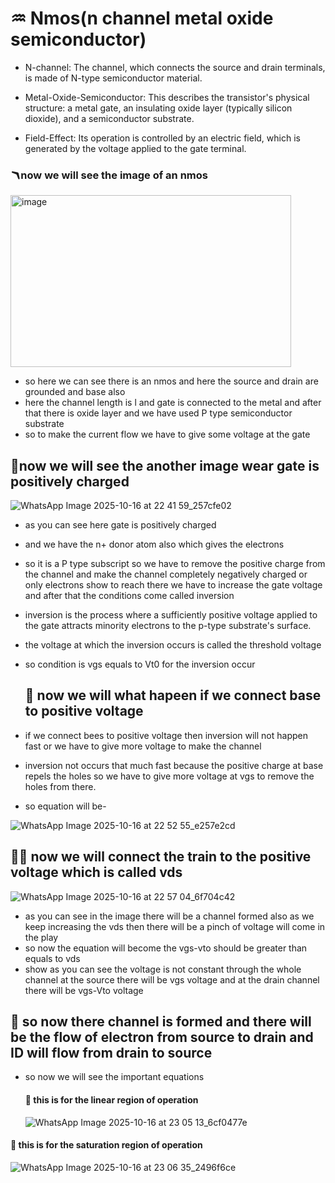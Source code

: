 # ♒ Nmos(n channel metal oxide semiconductor)

- N-channel: The channel, which connects the source and drain terminals, is made of N-type
    semiconductor material. 
 - Metal-Oxide-Semiconductor: This describes the transistor's physical structure: a metal gate, an insulating oxide layer (typically silicon dioxide), and a semiconductor substrate. 

- Field-Effect: Its operation is controlled by an electric field, which is generated by the voltage applied to the gate terminal. 

### 🪃now we will see the image of an nmos

<img width="449" height="275" alt="image" src="https://github.com/user-attachments/assets/6a93fc9d-35ef-4d07-9903-af7751e68928" />

- so here we can see there is an nmos and here the source and drain are grounded and base also
- here the channel length is l and gate is connected to the metal and after that there is oxide layer and we have used P type semiconductor substrate
- so to make the current flow we have to give some voltage at the gate

 ## 🏹now we will see the another image wear gate is positively charged


 ![WhatsApp Image 2025-10-16 at 22 41 59_257cfe02](https://github.com/user-attachments/assets/4b445aa2-dbb9-4a01-ba0e-4c90d7d39587)

- as you can see here gate is positively charged
- and we have the n+ donor atom also which gives the electrons
- so it is a P type subscript so we have to remove the positive charge from  the channel and make the channel completely negatively charged or only electrons show to reach there we have to increase the gate voltage and after that the conditions come called inversion
-  inversion is the process where a sufficiently positive voltage applied to the gate attracts minority electrons to the p-type substrate's surface. 
- the voltage at which the inversion occurs is called the threshold voltage
- so condition is vgs equals to Vt0 for the inversion occur

  ## 🎲 now we will what hapeen if we connect base to positive voltage

 - if we connect bees to positive voltage then inversion will not happen fast or we have to give    more voltage to make the channel
  - inversion not occurs that much fast because the positive charge at base repels the holes
    so we have to give more voltage at vgs to remove the holes from there.
  - so equation will be-

   ![WhatsApp Image 2025-10-16 at 22 52 55_e257e2cd](https://github.com/user-attachments/assets/7fff6416-0b62-4933-aeb1-489b595b13d7)


## 🙎‍♂️ now we will connect the train to the positive voltage which is called vds

![WhatsApp Image 2025-10-16 at 22 57 04_6f704c42](https://github.com/user-attachments/assets/fabd5c60-e2cd-4d7f-b88c-994e3cc75a3e)


- as you can see in the image there will be a channel formed also as we keep increasing the vds then there will be a pinch of voltage will come in the play
- so now the equation will become the vgs-vto should be greater than equals to vds
- show as you can see the voltage is not constant through the whole channel  at the source  there will be vgs voltage and at the drain channel there will be vgs-Vto voltage
  
## 🔮 so now there channel is formed and there will be the flow of electron from source to drain and ID will flow from drain to source
- so now we will see the important equations


  #### 📏 this is for the linear region of operation


  ![WhatsApp Image 2025-10-16 at 23 05 13_6cf0477e](https://github.com/user-attachments/assets/da872b46-5921-4895-96e3-83abdc63e5cd)

#### 🤖 this is for the saturation region of operation

![WhatsApp Image 2025-10-16 at 23 06 35_2496f6ce](https://github.com/user-attachments/assets/0ca188f7-3fb2-43a7-b4e9-74e7a275e5a0)













   



  







   






    


    



  
  













 
